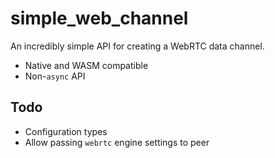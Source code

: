 # simple_web_channel

An incredibly simple API for creating a WebRTC data channel.

- Native and WASM compatible
- Non-`async` API

## Todo

- Configuration types
- Allow passing `webrtc` engine settings to peer
